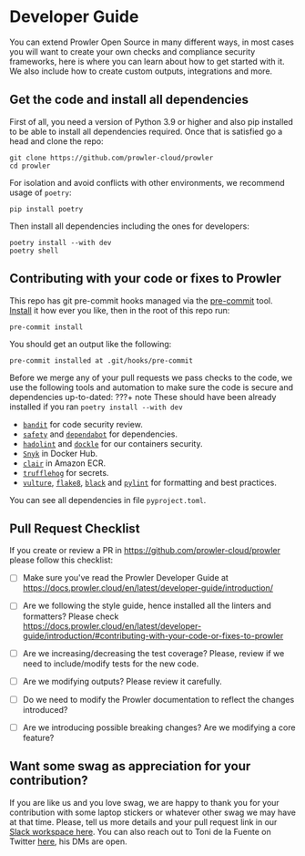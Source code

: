 # Developer Guide

You can extend Prowler Open Source in many different ways, in most cases you will want to create your own checks and compliance security frameworks, here is where you can learn about how to get started with it. We also include how to create custom outputs, integrations and more.

## Get the code and install all dependencies

First of all, you need a version of Python 3.9 or higher and also pip installed to be able to install all dependencies required. Once that is satisfied go a head and clone the repo:

```
git clone https://github.com/prowler-cloud/prowler
cd prowler
```
For isolation and avoid conflicts with other environments, we recommend usage of `poetry`:
```
pip install poetry
```
Then install all dependencies including the ones for developers:
```
poetry install --with dev
poetry shell
```

## Contributing with your code or fixes to Prowler

This repo has git pre-commit hooks managed via the [pre-commit](https://pre-commit.com/) tool. [Install](https://pre-commit.com/#install) it how ever you like, then in the root of this repo run:
```shell
pre-commit install
```
You should get an output like the following:
```shell
pre-commit installed at .git/hooks/pre-commit
```

Before we merge any of your pull requests we pass checks to the code, we use the following tools and automation to make sure the code is secure and dependencies up-to-dated:
???+ note
    These should have been already installed if you ran `poetry install --with dev`

- [`bandit`](https://pypi.org/project/bandit/) for code security review.
- [`safety`](https://pypi.org/project/safety/) and [`dependabot`](https://github.com/features/security) for dependencies.
- [`hadolint`](https://github.com/hadolint/hadolint) and [`dockle`](https://github.com/goodwithtech/dockle) for our containers security.
- [`Snyk`](https://docs.snyk.io/integrations/snyk-container-integrations/container-security-with-docker-hub-integration) in Docker Hub.
- [`clair`](https://github.com/quay/clair) in Amazon ECR.
- [`trufflehog`](https://github.com/trufflesecurity/trufflehog) for secrets.
- [`vulture`](https://pypi.org/project/vulture/), [`flake8`](https://pypi.org/project/flake8/), [`black`](https://pypi.org/project/black/) and [`pylint`](https://pypi.org/project/pylint/) for formatting and best practices.

You can see all dependencies in file `pyproject.toml`.

## Pull Request Checklist

If you create or review a PR in https://github.com/prowler-cloud/prowler please follow this checklist:

- [ ] Make sure you've read the Prowler Developer Guide at https://docs.prowler.cloud/en/latest/developer-guide/introduction/
- [ ] Are we following the style guide, hence installed all the linters and formatters? Please check https://docs.prowler.cloud/en/latest/developer-guide/introduction/#contributing-with-your-code-or-fixes-to-prowler
- [ ] Are we increasing/decreasing the test coverage? Please, review if we need to include/modify tests for the new code.
- [ ] Are we modifying outputs? Please review it carefully.
- [ ] Do we need to modify the Prowler documentation to reflect the changes introduced?
- [ ] Are we introducing possible breaking changes? Are we modifying a core feature?


## Want some swag as appreciation for your contribution?

If you are like us and you love swag, we are happy to thank you for your contribution with some laptop stickers or whatever other swag we may have at that time. Please, tell us more details and your pull request link in our [Slack workspace here](https://join.slack.com/t/prowler-workspace/shared_invite/zt-1hix76xsl-2uq222JIXrC7Q8It~9ZNog). You can also reach out to Toni de la Fuente on Twitter [here](https://twitter.com/ToniBlyx), his DMs are open.
